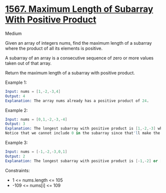 # [1567. Maximum Length of Subarray With Positive Product](https://leetcode.com/problems/maximum-length-of-subarray-with-positive-product/)

Medium

Given an array of integers nums, find the maximum length of a subarray where the product of all its elements is positive.

A subarray of an array is a consecutive sequence of zero or more values taken out of that array.

Return the maximum length of a subarray with positive product.

Example 1:

```s
Input: nums = [1,-2,-3,4]
Output: 4
Explanation: The array nums already has a positive product of 24.
```

Example 2:

```s
Input: nums = [0,1,-2,-3,-4]
Output: 3
Explanation: The longest subarray with positive product is [1,-2,-3] which has a product of 6.
Notice that we cannot include 0 in the subarray since that'll make the product 0 which is not positive.
```

Example 3:

```s
Input: nums = [-1,-2,-3,0,1]
Output: 2
Explanation: The longest subarray with positive product is [-1,-2] or [-2,-3].
```

Constraints:

- 1 <= nums.length <= 105
- -109 <= nums[i] <= 109
